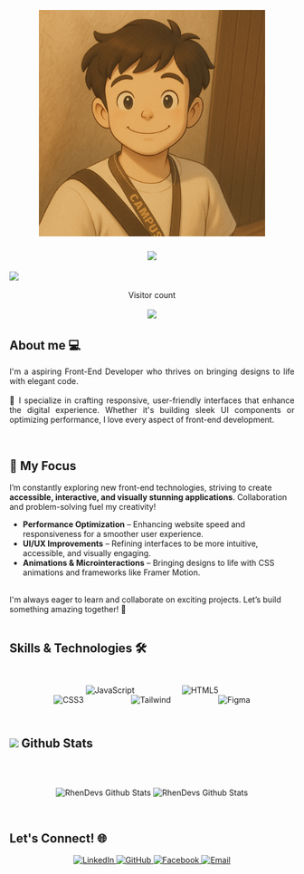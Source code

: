 

<p align="center"> 
<img src="https://raw.githubusercontent.com/RhenDevs/RhenDevs/master/resources/rhen.png" alt="Hello world" height="400px">
</p>
<h3 align="Center"><img src="https://media2.giphy.com/media/QssGEmpkyEOhBCb7e1/giphy.gif?cid=ecf05e47a0n3gi1bfqntqmob8g9aid1oyj2wr3ds3mg700bl&rid=giphy.gif" width ="40"></h3>

<img src="https://user-images.githubusercontent.com/73097560/115834477-dbab4500-a447-11eb-908a-139a6edaec5c.gif">
<br>
<p align="center"> 
  Visitor count<br><br>
  <img  src="https://profile-counter.glitch.me/RhenDevs/count.svg" />
</p>

## About me 💻
<p  align="justify">
I'm a aspiring Front-End Developer who thrives on bringing designs to life with elegant code. 
<br><br>
🚀 I specialize in crafting responsive, user-friendly interfaces that enhance the digital experience. Whether it's building sleek UI components or optimizing performance, I love every aspect of front-end development.
</p>
<br>

## 🎯 My Focus
I’m constantly exploring new front-end technologies, striving to create **accessible, interactive, and visually stunning applications**. Collaboration and problem-solving fuel my creativity!
<br>
- **Performance Optimization** – Enhancing website speed and responsiveness for a smoother user experience.   
- **UI/UX Improvements** – Refining interfaces to be more intuitive, accessible, and visually engaging.  
- **Animations & Microinteractions** – Bringing designs to life with CSS animations and frameworks like Framer Motion.
 <br>  
I'm always eager to learn and collaborate on exciting projects. Let’s build something amazing together! 🚀  

<br/>

<br>

## Skills & Technologies 🛠️
<br/>

<p align="center" style="margin: 10px 30px;">
  <img alt="JavaScript" src="https://img.shields.io/badge/JavaScript-F7DF1E?style=flat-square&logo=javascript&logoColor=black" style="margin: 0 40px" width="195px" />
  <img alt="HTML5" src="https://img.shields.io/badge/HTML5-E34F26?style=flat-square&logo=html5&logoColor=white" style="margin: 0 40px" width="150px"/>
  <img alt="CSS3" src="https://img.shields.io/badge/CSS3-1572B6?style=flat-square&logo=css3&logoColor=white" style="margin: 0 40px" width="130px"/>
  <img alt="Tailwind" src="https://img.shields.io/badge/Tailwind-38B2AC?style=flat-square&logo=tailwind-css&logoColor=white" style="margin: 0 40px"width="170px" />
  <img alt="Figma" src="https://img.shields.io/badge/Figma-F24E1E?style=flat-square&logo=figma&logoColor=white" style="margin: 0 40px" width="144px" />


  <br />
</p>


<br>


## <img src="https://media.giphy.com/media/iY8CRBdQXODJSCERIr/giphy.gif" width="30"><b> Github Stats </b>
<br>

<p align="center">
  <br />
  <img src="https://github-readme-stats.vercel.app/api?username=RhenDevs&include_all_commits=true&count_private=true&show_icons=true&line_height=20&title_color=7A7ADB&icon_color=2234AE&text_color=D3D3D3&bg_color=0,000000,130F40" alt="RhenDevs Github Stats">
   <img src="https://github-readme-stats.vercel.app/api/top-langs?username=RhenDevs&include_all_commits=true&count_private=true&show_icons=true&line_height=20&title_color=7A7ADB&icon_color=2234AE&text_color=D3D3D3&bg_color=0,000000,130F40" alt="RhenDevs Github Stats" width="300px">
  
  <br />
</p>
<br/>

## Let's Connect! 🌐

<p align="center" style="margin: 10px 30px;">
  <a href="https://www.linkedin.com/in/RhenDevs/" target="_blank">
    <img alt="LinkedIn" src="https://img.shields.io/badge/LinkedIn-0077B5?style=for-the-badge&logo=linkedin&logoColor=white" />
  </a>
  <a href="https://github.com/RhenDevs" target="_blank">
    <img alt="GitHub" src="https://img.shields.io/badge/GitHub-100000?style=for-the-badge&logo=github&logoColor=white" />
  </a>
  <a href="https://www.facebook.com/people/Rhenzy-Cruzat/pfbid02B3kSYchuc5mDzHPrPMKX6Wg6VCn4jEmnEZUfoZUk9kypKGBPp5FDzonoY9uKzc4yl/" target="_blank">
    <img alt="Facebook" src="https://img.shields.io/badge/Facebook-1877F2?style=for-the-badge&logo=facebook&logoColor=white" />
  </a>
  <a href="mailto:rhenzycruzat254@gmail.com">
    <img alt="Email" src="https://img.shields.io/badge/Email-D14836?style=for-the-badge&logo=gmail&logoColor=white" />
  </a>
</p>
